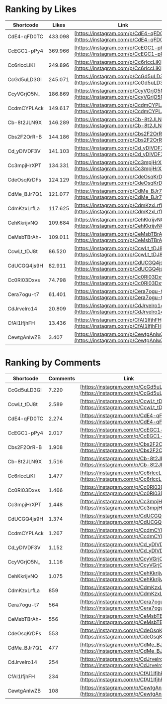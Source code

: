 # Ranking by Likes

| Shortcode   | Likes   | Link |
| ----        | ----    | ---- |
| CdE4-qFD0TC | 433.098 | [https://instagram.com/p/CdE4-qFD0TC](https://instagram.com/p/CdE4-qFD0TC) |
| CcEGC1-pPy4 | 369.966 | [https://instagram.com/p/CcEGC1-pPy4](https://instagram.com/p/CcEGC1-pPy4) |
| Cc6rlccLiKI | 249.896 | [https://instagram.com/p/Cc6rlccLiKI](https://instagram.com/p/Cc6rlccLiKI) |
| CcGd5uLD3Gl | 245.071 | [https://instagram.com/p/CcGd5uLD3Gl](https://instagram.com/p/CcGd5uLD3Gl) |
| CcyVGrjO5N_ | 186.869 | [https://instagram.com/p/CcyVGrjO5N_](https://instagram.com/p/CcyVGrjO5N_) |
| CcdmCYPLAck | 149.617 | [https://instagram.com/p/CcdmCYPLAck](https://instagram.com/p/CcdmCYPLAck) |
| Cb-8t2JLN9X | 146.289 | [https://instagram.com/p/Cb-8t2JLN9X](https://instagram.com/p/Cb-8t2JLN9X) |
| Cbs2F2OrR-B | 144.186 | [https://instagram.com/p/Cbs2F2OrR-B](https://instagram.com/p/Cbs2F2OrR-B) |
| Cd_yDIVDF3V | 141.103 | [https://instagram.com/p/Cd_yDIVDF3V](https://instagram.com/p/Cd_yDIVDF3V) |
| Cc3mpjHrXPT | 134.331 | [https://instagram.com/p/Cc3mpjHrXPT](https://instagram.com/p/Cc3mpjHrXPT) |
| CdeOsqKrDFs | 124.129 | [https://instagram.com/p/CdeOsqKrDFs](https://instagram.com/p/CdeOsqKrDFs) |
| CdMe_BJr7Q1 | 121.077 | [https://instagram.com/p/CdMe_BJr7Q1](https://instagram.com/p/CdMe_BJr7Q1) |
| CdmKzxLrfLa | 117.625 | [https://instagram.com/p/CdmKzxLrfLa](https://instagram.com/p/CdmKzxLrfLa) |
| CehKkrijvNQ | 109.684 | [https://instagram.com/p/CehKkrijvNQ](https://instagram.com/p/CehKkrijvNQ) |
| CeMsbTBrAh- | 109.011 | [https://instagram.com/p/CeMsbTBrAh-](https://instagram.com/p/CeMsbTBrAh-) |
| CcwLt_tDJ8t | 86.520  | [https://instagram.com/p/CcwLt_tDJ8t](https://instagram.com/p/CcwLt_tDJ8t) |
| CdUCGQ4js9H | 82.911  | [https://instagram.com/p/CdUCGQ4js9H](https://instagram.com/p/CdUCGQ4js9H) |
| Cc0Rl03Dxvs | 74.798  | [https://instagram.com/p/Cc0Rl03Dxvs](https://instagram.com/p/Cc0Rl03Dxvs) |
| Cera7ogu-t7 | 61.401  | [https://instagram.com/p/Cera7ogu-t7](https://instagram.com/p/Cera7ogu-t7) |
| CdJrvelro14 | 20.809  | [https://instagram.com/p/CdJrvelro14](https://instagram.com/p/CdJrvelro14) |
| CfAI1IfjhFH | 13.436  | [https://instagram.com/p/CfAI1IfjhFH](https://instagram.com/p/CfAI1IfjhFH) |
| CewtgAnlwZB | 3.407   | [https://instagram.com/p/CewtgAnlwZB](https://instagram.com/p/CewtgAnlwZB) |


# Ranking by Comments

| Shortcode   | Comments | Link |
| ----        | ----     | ---- |
| CcGd5uLD3Gl | 7.220    | [https://instagram.com/p/CcGd5uLD3Gl](https://instagram.com/p/CcGd5uLD3Gl) |
| CcwLt_tDJ8t | 2.589    | [https://instagram.com/p/CcwLt_tDJ8t](https://instagram.com/p/CcwLt_tDJ8t) |
| CdE4-qFD0TC | 2.274    | [https://instagram.com/p/CdE4-qFD0TC](https://instagram.com/p/CdE4-qFD0TC) |
| CcEGC1-pPy4 | 2.017    | [https://instagram.com/p/CcEGC1-pPy4](https://instagram.com/p/CcEGC1-pPy4) |
| Cbs2F2OrR-B | 1.908    | [https://instagram.com/p/Cbs2F2OrR-B](https://instagram.com/p/Cbs2F2OrR-B) |
| Cb-8t2JLN9X | 1.516    | [https://instagram.com/p/Cb-8t2JLN9X](https://instagram.com/p/Cb-8t2JLN9X) |
| Cc6rlccLiKI | 1.477    | [https://instagram.com/p/Cc6rlccLiKI](https://instagram.com/p/Cc6rlccLiKI) |
| Cc0Rl03Dxvs | 1.466    | [https://instagram.com/p/Cc0Rl03Dxvs](https://instagram.com/p/Cc0Rl03Dxvs) |
| Cc3mpjHrXPT | 1.448    | [https://instagram.com/p/Cc3mpjHrXPT](https://instagram.com/p/Cc3mpjHrXPT) |
| CdUCGQ4js9H | 1.374    | [https://instagram.com/p/CdUCGQ4js9H](https://instagram.com/p/CdUCGQ4js9H) |
| CcdmCYPLAck | 1.267    | [https://instagram.com/p/CcdmCYPLAck](https://instagram.com/p/CcdmCYPLAck) |
| Cd_yDIVDF3V | 1.152    | [https://instagram.com/p/Cd_yDIVDF3V](https://instagram.com/p/Cd_yDIVDF3V) |
| CcyVGrjO5N_ | 1.116    | [https://instagram.com/p/CcyVGrjO5N_](https://instagram.com/p/CcyVGrjO5N_) |
| CehKkrijvNQ | 1.075    | [https://instagram.com/p/CehKkrijvNQ](https://instagram.com/p/CehKkrijvNQ) |
| CdmKzxLrfLa | 859      | [https://instagram.com/p/CdmKzxLrfLa](https://instagram.com/p/CdmKzxLrfLa) |
| Cera7ogu-t7 | 564      | [https://instagram.com/p/Cera7ogu-t7](https://instagram.com/p/Cera7ogu-t7) |
| CeMsbTBrAh- | 556      | [https://instagram.com/p/CeMsbTBrAh-](https://instagram.com/p/CeMsbTBrAh-) |
| CdeOsqKrDFs | 553      | [https://instagram.com/p/CdeOsqKrDFs](https://instagram.com/p/CdeOsqKrDFs) |
| CdMe_BJr7Q1 | 477      | [https://instagram.com/p/CdMe_BJr7Q1](https://instagram.com/p/CdMe_BJr7Q1) |
| CdJrvelro14 | 254      | [https://instagram.com/p/CdJrvelro14](https://instagram.com/p/CdJrvelro14) |
| CfAI1IfjhFH | 234      | [https://instagram.com/p/CfAI1IfjhFH](https://instagram.com/p/CfAI1IfjhFH) |
| CewtgAnlwZB | 108      | [https://instagram.com/p/CewtgAnlwZB](https://instagram.com/p/CewtgAnlwZB) |
